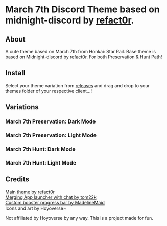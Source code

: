 # March 7th Discord Theme based on midnight-discord by [refact0r](https://github.com/refact0r).

## About
A cute theme based on March 7th from Honkai: Star Rail. Base theme is based on Midnight-discord by [refact0r](https://github.com/refact0r). For both Preservation & Hunt Path!

## Install
Select your theme variation from [releases](https://github.com/kubiikoko/March-7th-Discord-Theme/releases) and drag and drop to your themes folder of your respective client...!

## Variations

### March 7th Preservation: Dark Mode

### March 7th Preservation: Light Mode

### March 7th Hunt: Dark Mode

### March 7th Hunt: Light Mode

## Credits

[Main theme by refact0r](https://github.com/refact0r) <br />
[Merging App launcher with chat by tom22k](https://raw.githubusercontent.com/tom22k/discord-css/main/Themes/Snippets/MergeAppLauncher.css) <br />
[Custom booster progress bar by MadelineMaid](https://github.com/MadelineMaid) <br />
Icons and art by Hoyoverse~ <br />

Not affiliated by Hoyoverse by any way. This is a project made for fun.
